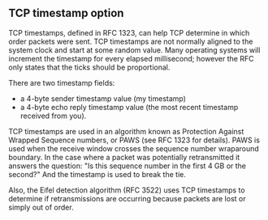 ## TCP timestamp option

TCP timestamps, defined in RFC 1323, can help TCP determine in which order packets were sent.
TCP timestamps are not normally aligned to the system clock and start at some random value. 
Many operating systems will increment the timestamp for every elapsed millisecond; 
however the RFC only states that the ticks should be proportional.

There are two timestamp fields:

* a 4-byte sender timestamp value (my timestamp)
* a 4-byte echo reply timestamp value (the most recent timestamp received from you).

TCP timestamps are used in an algorithm known as Protection Against Wrapped Sequence numbers, or PAWS (see RFC 1323 for details). 
PAWS is used when the receive window crosses the sequence number wraparound boundary. In the case where a packet was potentially 
retransmitted it answers the question: "Is this sequence number in the first 4 GB or the second?" And the timestamp is used to 
break the tie.

Also, the Eifel detection algorithm (RFC 3522) uses TCP timestamps to determine if retransmissions are occurring because 
packets are lost or simply out of order.

